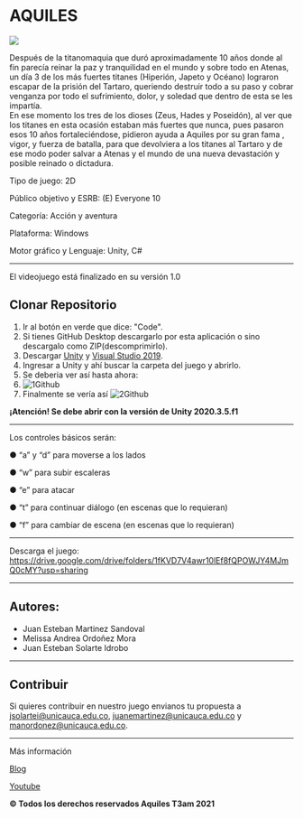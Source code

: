 # AQUILES
![](https://i.ibb.co/LvBKwBf/Whats-App-Image-2021-09-27-at-5-22-09-PM.jpg)


Después de la titanomaquia que duró aproximadamente 10 años donde al fin parecía reinar  la paz y tranquilidad en el mundo y sobre todo en Atenas, un día 3 de los más fuertes titanes (Hiperión, Japeto y Océano) lograron escapar de la prisión del Tartaro, queriendo destruir  todo a su paso y cobrar venganza por todo el sufrimiento, dolor, y soledad que dentro de esta  se les impartía.  
En ese momento los tres de los dioses (Zeus, Hades y Poseidón), al ver que los titanes en  esta ocasión estaban más fuertes que nunca, pues pasaron esos 10 años fortaleciéndose,  pidieron ayuda a Aquiles por su gran fama , vigor, y fuerza de batalla, para que devolviera a  los titanes al Tartaro y de ese modo poder salvar a Atenas y el mundo de una nueva  devastación y posible reinado o dictadura.

Tipo de juego: 2D 

Público objetivo y ESRB: (E) Everyone 10

Categoría: Acción y aventura

Plataforma: Windows

Motor gráfico y Lenguaje: Unity, C# 
***
El videojuego está finalizado en su versión 1.0

## Clonar Repositorio
1. Ir al botón en verde que dice: "Code".
2. Si tienes GitHub Desktop descargarlo por esta aplicación o sino descargalo como ZIP(descomprimirlo). 
3. Descargar [Unity](https://unity3d.com/es/get-unity/download) y [Visual Studio 2019](https://visualstudio.microsoft.com/es/downloads/).
4. Ingresar a Unity y ahí buscar la carpeta del juego y abrirlo.
5. Se deberia ver así hasta ahora: 
6. ![1Github](https://user-images.githubusercontent.com/79621213/136135529-14e7dd1f-c545-4d8d-adb4-218da368cdab.png)
7. Finalmente se vería así ![2Github](https://user-images.githubusercontent.com/79621213/136135652-c8f28caf-e81d-476e-8f3c-8086a897dbde.png)

 **¡Atención! Se debe abrir con la versión de Unity 2020.3.5.f1**
***
Los controles básicos serán:

 ● “a” y “d” para moverse a los lados 

 ● “w” para subir escaleras

 ● “e” para atacar

 ● “t” para continuar diálogo (en escenas que lo requieran)

 ● “f” para cambiar de escena (en escenas que lo requieran)
 
 ***
 
 Descarga el juego: https://drive.google.com/drive/folders/1fKVD7V4awr10lEf8fQPOWJY4MJmQ0cMY?usp=sharing
 
 ---
 ## Autores:
 * Juan Esteban Martinez Sandoval
 * Melissa Andrea Ordoñez Mora
 * Juan Esteban Solarte Idrobo
 ---
 
  ## Contribuir
 Si quieres contribuir en nuestro juego envianos tu propuesta a jsolartei@unicauca.edu.co, juanemartinez@unicauca.edu.co y manordonez@unicauca.edu.co.
 
 ---
 Más información

 [Blog](https://aquiles.hashnode.dev/)
 
 [Youtube](https://www.youtube.com/channel/UCIHkukj_vZfuiFJvjwCYjjg/featured)
 
 
**© Todos los derechos reservados Aquiles T3am 2021**

